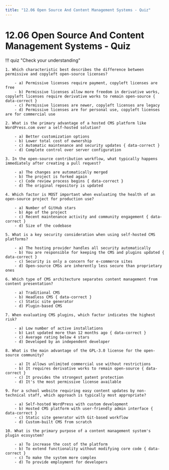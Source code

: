 ```yaml
---
title: "12.06 Open Source And Content Management Systems - Quiz"
---
```


# 12.06 Open Source And Content Management Systems - Quiz

!!! quiz "Check your understanding"

    1. Which characteristic best describes the difference between permissive and copyleft open-source licenses?

        - a) Permissive licenses require payment, copyleft licenses are free
        - b) Permissive licenses allow more freedom in derivative works, copyleft licenses require derivative works to remain open-source { data-correct }
        - c) Permissive licenses are newer, copyleft licenses are legacy
        - d) Permissive licenses are for personal use, copyleft licenses are for commercial use

    2. What is the primary advantage of a hosted CMS platform like WordPress.com over a self-hosted solution?

        - a) Better customization options
        - b) Lower total cost of ownership
        - c) Automatic maintenance and security updates { data-correct }
        - d) Complete control over server configuration

    3. In the open-source contribution workflow, what typically happens immediately after creating a pull request?

        - a) The changes are automatically merged
        - b) The project is forked again
        - c) Code review process begins { data-correct }
        - d) The original repository is updated

    4. Which factor is MOST important when evaluating the health of an open-source project for production use?

        - a) Number of GitHub stars
        - b) Age of the project
        - c) Recent maintenance activity and community engagement { data-correct }
        - d) Size of the codebase

    5. What is a key security consideration when using self-hosted CMS platforms?

        - a) The hosting provider handles all security automatically
        - b) You are responsible for keeping the CMS and plugins updated { data-correct }
        - c) Security is only a concern for e-commerce sites
        - d) Open-source CMSs are inherently less secure than proprietary ones

    6. Which type of CMS architecture separates content management from content presentation?

        - a) Traditional CMS
        - b) Headless CMS { data-correct }
        - c) Static site generator
        - d) Plugin-based CMS

    7. When evaluating CMS plugins, which factor indicates the highest risk?

        - a) Low number of active installations
        - b) Last updated more than 12 months ago { data-correct }
        - c) Average rating below 4 stars
        - d) Developed by an independent developer

    8. What is the main advantage of the GPL-3.0 license for the open-source community?

        - a) It allows unlimited commercial use without restrictions
        - b) It requires derivative works to remain open-source { data-correct }
        - c) It provides the strongest patent protection
        - d) It's the most permissive license available

    9. For a school website requiring easy content updates by non-technical staff, which approach is typically most appropriate?

        - a) Self-hosted WordPress with custom development
        - b) Hosted CMS platform with user-friendly admin interface { data-correct }
        - c) Static site generator with Git-based workflow
        - d) Custom-built CMS from scratch

    10. What is the primary purpose of a content management system's plugin ecosystem?

        - a) To increase the cost of the platform
        - b) To extend functionality without modifying core code { data-correct }
        - c) To make the system more complex
        - d) To provide employment for developers
